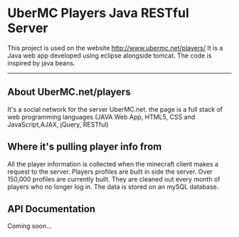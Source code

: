 UberMC Players Java RESTful Server
===================

This project is used on the website http://www.ubermc.net/players/ It is a Java web app developed using eclipse alongside tomcat. The code is inspired by java beans. 

----------
About UberMC.net/players
-------------
It's a social network for the server UberMC.net. the page is a full stack of web programming languages (JAVA Web App, HTML5, CSS and JavaScript,AJAX, jQuery, RESTful)



Where it's pulling player info from
-------------
All the player information is collected when the minecraft client makes a request to the server. Players profiles are built in side the server. Over 150,000 profiles are currently built. They are cleaned out every month of players who no longer log in. The data is stored on an mySQL database.

API Documentation
-------------

Coming soon...
